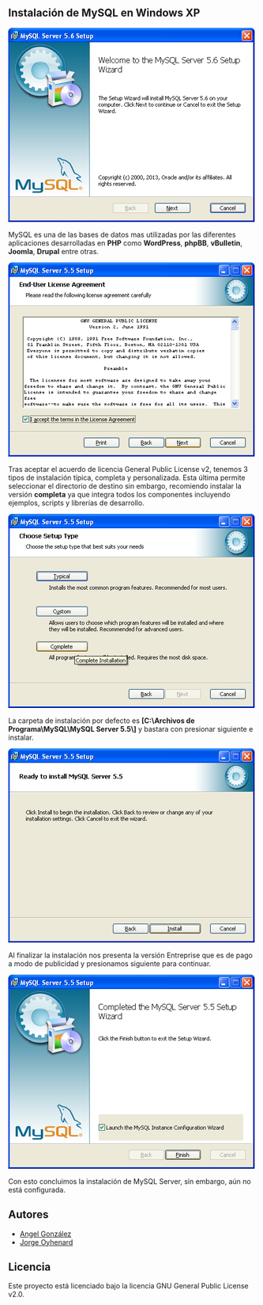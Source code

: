 ## Instalación de MySQL en Windows XP

![Setup Wizard](0.png)

MySQL es una de las bases de datos mas utilizadas por las diferentes aplicaciones desarrolladas en **PHP** como **WordPress**, **phpBB**, **vBulletin**, **Joomla**, **Drupal** entre otras.

![Licence Agreement](1.png)

Tras aceptar el acuerdo de licencia General Public License v2, tenemos 3 tipos de instalación típica, completa y personalizada. Esta última permite seleccionar el directorio de destino sin embargo, recomiendo instalar la versión **completa** ya que integra todos los componentes incluyendo ejemplos, scripts y librerías de desarrollo.

![Setup Type](2.png)

La carpeta de instalación por defecto es **[C:\Archivos de Programa\MySQL\MySQL Server 5.5\\]** y bastara con presionar siguiente e instalar.

![Install MySQL Server](3.0.png)

Al finalizar la instalación nos presenta la versión Entreprise que es de pago a modo de publicidad y presionamos siguiente para continuar.

![Completed Wizard](4.png)

Con esto concluimos la instalación de MySQL Server, sin embargo, aún no está configurada.

## Autores

* [Angel González](https://github.com/mgrc45)
* [Jorge Oyhenard](http://www.jorgeoyhenard.com/author/elQuique/)

## Licencia

Este proyecto está licenciado bajo la licencia GNU General Public License v2.0.
